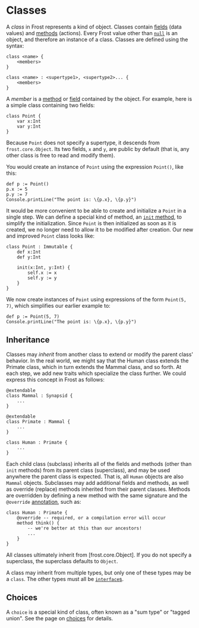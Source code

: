 Classes
=======

A *class* in Frost represents a kind of object. Classes contain [fields](fields.md) (data values)
and [methods](methods.md) (actions). Every Frost value other than [`null`](null.md) is an
object, and therefore an instance of a class. Classes are defined using the syntax:

    class <name> {
        <members>
    }

    class <name> : <supertype1>, <supertype2>... {
        <members>
    }

A *member* is a [method](methods.md) or [field](fields.md) contained by the object. For example,
here is a simple class containing two fields:

    class Point {
        var x:Int
        var y:Int
    }

Because `Point` does not specify a supertype, it descends from `frost.core.Object`. Its two fields,
`x` and `y`, are public by default (that is, any other class is free to read and modify them).

You would create an instance of `Point` using the expression `Point()`, like this:

    def p := Point()
    p.x := 5
    p.y := 7
    Console.printLine("The point is: \{p.x}, \{p.y}")

It would be more convenient to be able to create and initialize a `Point` in a
single step. We can define a special kind of method, an [`init` method](initMethods.md), to
simplify the initialization. Since `Point` is then initialized as soon as it is created, we no
longer need to allow it to be modified after creation. Our new and improved `Point` class looks
like:

    class Point : Immutable {
        def x:Int
        def y:Int

        init(x:Int, y:Int) {
            self.x := x
            self.y := y
        }
    }

We now create instances of `Point` using expressions of the form `Point(5, 7)`, which simplifies our
earlier example to:

    def p := Point(5, 7)
    Console.printLine("The point is: \{p.x}, \{p.y}")

Inheritance
-----------

Classes may *inherit* from another class to extend or modify the parent class' behavior. In the real
world, we might say that the Human class extends the Primate class, which in turn extends the Mammal
class, and so forth. At each step, we add new traits which specialize the class further. We could
express this concept in Frost as follows:

    @extendable
    class Mammal : Synapsid {
        ...
    }

    @extendable
    class Primate : Mammal {
        ...
    }

    class Human : Primate {
        ...
    }

Each child class (subclass) inherits all of the fields and methods (other than `init` methods) from
its parent class (superclass), and may be used anywhere the parent class is expected. That is, all
`Human` objects are also `Mammal` objects. Subclasses may add additional fields and methods, as well
as override (replace) methods inherited from their parent classes. Methods are overridden by
defining a new method with the same signature and the `@override` [annotation](annotations.md),
such as:

    class Human : Primate {
        @override -- required, or a compilation error will occur
        method think() {
            -- we're better at this than our ancestors!
            ...
        }
    }

All classes ultimately inherit from [frost.core.Object]. If you do not specify a superclass, the
superclass defaults to `Object`.

A class may inherit from multiple types, but only one of these types may be a `class`. The other
types must all be [`interface`s](interfaces.md).

Choices
-------

A `choice` is a special kind of class, often known as a "sum type" or "tagged union". See the page
on [choices](choices.md) for details.
